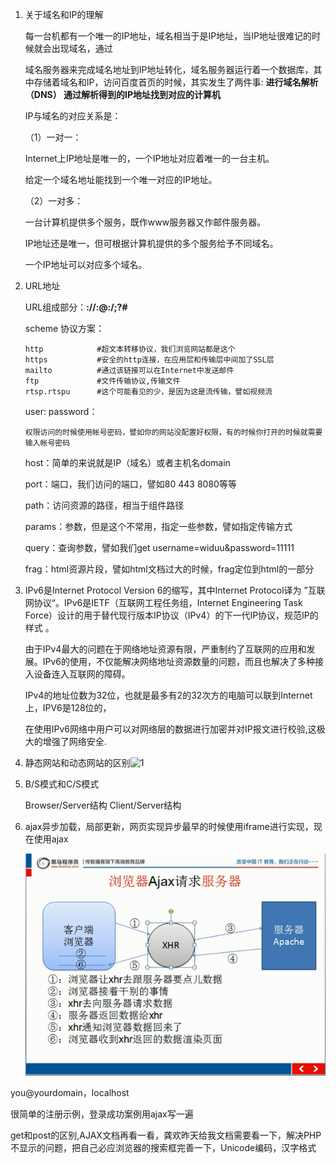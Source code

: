 1. 关于域名和IP的理解

   每一台机都有一个唯一的IP地址，域名相当于是IP地址，当IP地址很难记的时候就会出现域名，通过

   域名服务器来完成域名地址到IP地址转化，域名服务器运行着一个数据库，其中存储着域名和IP，访问百度首页的时候，其实发生了两件事:  **进行域名解析 （DNS）     通过解析得到的IP地址找到对应的计算机**

   IP与域名的对应关系是：

   （1）一对一：

   Internet上IP地址是唯一的，一个IP地址对应着唯一的一台主机。

   给定一个域名地址能找到一个唯一对应的IP地址。

   （2）一对多：

   一台计算机提供多个服务，既作www服务器又作邮件服务器。

   IP地址还是唯一，但可根据计算机提供的多个服务给予不同域名。

   一个IP地址可以对应多个域名。

2. URL地址

   URL组成部分：**<scheme>://<user>:<password>@<host>:<port>/<path>;<params>?<query>#<frag>**

   scheme	协议方案：

   ```
   http            #超文本转移协议，我们浏览网站都是这个
   https           #安全的http连接，在应用层和传输层中间加了SSL层
   mailto          #通过该链接可以在Internet中发送邮件
   ftp             #文件传输协议,传输文件
   rtsp.rtspu      #这个可能看见的少，是因为这是流传输，譬如视频流
   ```

   user: password：

   ```
   权限访问的时候使用帐号密码，譬如你的网站没配置好权限，有的时候你打开的时候就需要输入帐号密码
   ```

   host：简单的来说就是IP（域名）或者主机名domain

   port：端口，我们访问的端口，譬如80 443 8080等等

   path：访问资源的路径，相当于组件路径

   params：参数，但是这个不常用，指定一些参数，譬如指定传输方式

   query：查询参数，譬如我们get username=widuu&password=11111

   frag：html资源片段，譬如html文档过大的时候，frag定位到html的一部分

3. IPv6是Internet Protocol Version 6的缩写，其中Internet Protocol译为 ”互联网协议“。IPv6是IETF（互联网工程任务组，Internet Engineering Task Force）设计的用于替代现行版本IP协议（IPv4）的下一代IP协议，规范IP的样式 。

   由于IPv4最大的问题在于网络地址资源有限，严重制约了互联网的应用和发展。IPv6的使用，不仅能解决网络地址资源数量的问题，而且也解决了多种接入设备连入互联网的障碍。

   IPv4的地址位数为32位，也就是最多有2的32次方的电脑可以联到Internet上，IPV6是128位的，

   在使用IPv6网络中用户可以对网络层的数据进行加密并对IP报文进行校验,这极大的增强了网络安全.

4. 静态网站和动态网站的区别![1](file:///C:/Users/wochu/Desktop/LearningNote/s_016ajax/1.png?lastModify=1474986254)

5. B/S模式和C/S模式

   Browser/Server结构      Client/Server结构

6. ajax异步加载，局部更新，网页实现异步最早的时候使用iframe进行实现，现在使用ajax

    ![2](2.png)

you@yourdomain，localhost

很简单的注册示例，登录成功案例用ajax写一遍

get和post的区别,AJAX文档再看一看，龚欢昨天给我文档需要看一下，解决PHP不显示的问题，把自己必应浏览器的搜索框完善一下，Unicode编码，汉字格式
